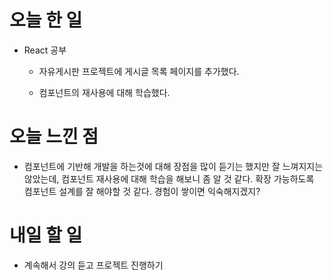 # 오늘 한 일

-   React 공부

    -   자유게시판 프로젝트에 게시글 목록 페이지를 추가했다.

    -   컴포넌트의 재사용에 대해 학습했다.

# 오늘 느낀 점

-   컴포넌트에 기반해 개발을 하는것에 대해 장점을 많이 듣기는 했지만 잘 느껴지지는 않았는데, 컴포넌트 재사용에 대해 학습을 해보니 좀 알 것 같다. 확장 가능하도록 컴포넌트 설계를 잘 해야할 것 같다. 경험이 쌓이면 익숙해지겠지?

# 내일 할 일

-   계속해서 강의 듣고 프로젝트 진행하기

